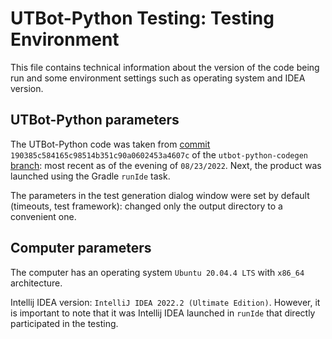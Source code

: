 # UTBot-Python Testing: Testing Environment

This file contains technical information about the version of the code being run and some environment settings such as
operating system and IDEA version.

## UTBot-Python parameters

The UTBot-Python code was taken
from [commit](https://github.com/UnitTestBot/UTBotJava/commit/190385c584165c98514b351c90a0602453a4607c) `190385c584165c98514b351c90a0602453a4607c`
of the `utbot-python-codegen` [branch](https://github.com/UnitTestBot/UTBotJava/tree/utbot-python-codegen): most recent
as of the evening of `08/23/2022`. Next, the product was launched using the Gradle `runIde` task.

The parameters in the test generation dialog window were set by default (timeouts, test framework): changed only the
output directory to a convenient one.

## Computer parameters

The computer has an operating system `Ubuntu 20.04.4 LTS` with `x86_64` architecture.

Intellij IDEA version: `IntelliJ IDEA 2022.2 (Ultimate Edition)`. However, it is important to note that it was Intellij IDEA 
launched in `runIde` that directly participated in the testing.

